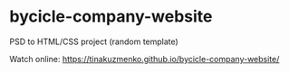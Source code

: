 # bycicle-company-website
PSD to HTML/CSS project (random template)

Watch online: https://tinakuzmenko.github.io/bycicle-company-website/
